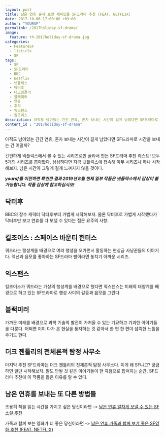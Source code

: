```yaml
---
layout: post
title: 남은 연휴 혼자 보면 재미있을 SF드라마 추천 (FEAT. NETFLIX)
date: 2017-10-06 17:00:00 +09:00
author: "YOURSF"
permalink: /2017holiday-sf-drama/
image:
  feature: th-2017holiday-sf-drama.jpg
categories:
  - FeatureSF
  - listicle
  - SF
tags:
  - SF
  - SF드라마
  - BBC
  - netflix
  - 넷플릭스
  - 닥터후
  - 더크젠틀리
  - 블랙미러
  - 연휴
  - 추석
  - 익스팬스
  - 킬조이스
description: 아직도 남아있는 긴긴 연휴, 혼자 보내는 시간이 길게 남았다면 SF드라마로 시간을 보내는 건 어떨까? 간편하게 넥플릭스에서 볼 수 있는 시리즈로만 골라서 만든 SF드라마 추천 리스트! 모두 5개의 시리즈를 뽑아봤다. 심심하다면 지금 넷플릭스에 접속해 아무 시리즈나 하나 시작해보자. 남은 시간이 그렇게 길게 느껴지지 않을 것이다.
content_id : "2017holiday-sf-drama"
---
```


아직도 남아있는 긴긴 연휴, 혼자 보내는 시간이 길게 남았다면 SF드라마로 시간을 보내는 건 어떨까?

간편하게 넥플릭스에서 볼 수 있는 시리즈로만 골라서 만든 SF드라마 추천 리스트! 모두 5개의 시리즈를 뽑아봤다. 심심하다면 지금 넷플릭스에 접속해 아무 시리즈나 하나 시작해보자. 남은 시간이 그렇게 길게 느껴지지 않을 것이다.

***yoursf를 이전하면 확인한 결과 2019년 8월 현재 일부 작품은 넷플릭스에서 감상이 불가능합니다. 작품 감상에 참고하십시오!***

## 닥터후

BBC의 장수 캐릭터 닥터후부터 가볍게 시작해보자. 물론 닥터후로 가볍게 시작했다가 닥터후만 보고 연휴를 다 보낼 수 있다는 점은 요주의 사항.

## 킬조이스 : 스페이스 바운티 헌터스

쿼드라는 행성계를 배경으로 여러 행성을 오가면서 활동하는 현상금 사냥꾼들의 이야기다. 액션과 음모를 좋아하는 SF드라마 팬이라면 놓치기 아까운 시리즈.

## 익스팬스

킬조이스가 쿼드라는 가상의 행성계를 배경으로 했다면 익스팬스는 미래의 태양계를 배경으로 하고 있는 SF드라마로 행성 사이의 갈등과 음모를 그린다.

## 블랙미러

가까운 미래를 배경으로 과학 기술의 발전이 가져올 수 있는 기묘하고 기괴한 이야기들을 다룬다. 어쩌면 이미 다가 온 현실을 풍자하는 것 같아서 한 편 한 편이 섬뜩한 느낌을 주기도 한다.

## 더크 젠틀리의 전체론적 탐정 사무소

마지막 추천 SF드라마는 더크 젠틀리의 전체론적 탐정 사무소다. 이게 왜 SF냐고? 궁금하면 일단 시작해보자. 말도 안될 것 같은 이야기들이 한 지점으로 합쳐지는 순간, SF드라마 추천에 이 작품을 뽑은 이유를 알 수 있다. 

## 남은 연휴를 보내는 또 다른 방법들

조용히 책을 읽는 시간을 가지고 싶은 당신이라면 -> [남은 연휴 알차게 보낼 수 있는 SF소설 추천]( https://yoursf.kr/2017holiday-sf-choice/)

가족과 함께 보는 영화가 더 좋은 당신이라면 -> [남은 연휴 가족과 함께 보기 좋은 SF영화 추천 (FEAT. NETFLIX)](https://yoursf.kr/2017holiday-sf-movie/)

